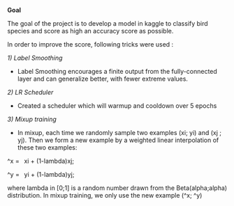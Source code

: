 
**Goal**

The goal of the project is to develop a model in kaggle to classify bird species and score as high an accuracy score as possible.

In order to improve the score, following tricks were used :

*1) Label Smoothing*
- Label Smoothing encourages a finite output from the fully-connected layer and can generalize better, with fewer extreme values.

*2) LR Scheduler*
- Created a scheduler which will warmup and cooldown over 5 epochs

*3) Mixup training*

- In mixup, each time we randomly sample two examples (xi; yi) and (xj ; yj). Then we form a new example by a weighted linear interpolation of these two examples:

^x =  xi + (1-lambda)xj;

^y =  yi + (1-lambda)yj;

where lambda in [0;1] is a random number drawn from the Beta(alpha;alpha) distribution. In mixup training, we only use the new example (^x; ^y)
